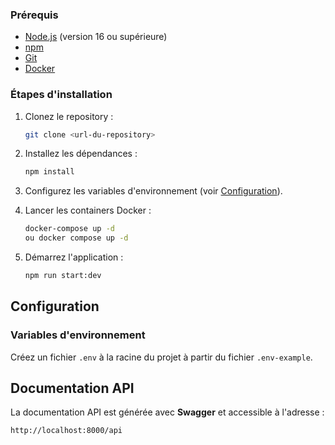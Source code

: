 ### Prérequis

- [Node.js](https://nodejs.org/) (version 16 ou supérieure)
- [npm](https://www.npmjs.com/)
- [Git](https://git-scm.com/)
- [Docker](https://www.docker.com/)

### Étapes d'installation

1. Clonez le repository :

   ```bash
   git clone <url-du-repository>
   ```

2. Installez les dépendances :

   ```bash
   npm install
   ```

3. Configurez les variables d'environnement (voir [Configuration](#configuration)).

4. Lancer les containers Docker :

   ```bash
   docker-compose up -d
   ou docker compose up -d
   ```

5. Démarrez l'application :

   ```bash
   npm run start:dev
   ```

## Configuration

### Variables d'environnement

Créez un fichier `.env` à la racine du projet à partir du fichier `.env-example`.

## Documentation API

La documentation API est générée avec **Swagger** et accessible à l'adresse :

```
http://localhost:8000/api
```
